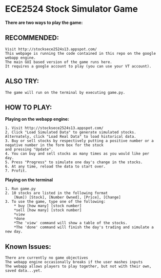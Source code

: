 ECE2524 Stock Simulator Game
============================

**There are two ways to play the game:**

RECOMMENDED:
-----------
	Visit http://stocksece2524s13.appspot.com/
	This webpage is running the code contained in this repo on the google webapp engine.
	The main GUI based version of the game runs here.
	It requires a google account to play (you can use your VT account).



ALSO TRY:
---------
	The game will run on the terminal by executing game.py.



HOW TO PLAY:
-----------

**Playing on the webapp engine:**

	1. Visit http://stocksece2524s13.appspot.com/
	2. Click "Load Simulated Data" to generate simulated stocks. Alternately, click "Load Real Data" to load historical data.
	3. Buy or sell stocks by respectively putting a positive number or a negative number in the form box for the stock
	and pressing "Update".
	4. You can buy and sell stocks as many times as you would like per day.
	5. Press "Progress" to simulate one day's change in the stocks.
	6. At any time, reload the data to start over.
	7. Profit.

**Playing on the terminal**

	1. Run game.py
	2. 10 stocks are listed in the following format
		[Num]) [Stock], [Number Owned], [Price], [Change]
	3. To use the game, type one of the following:
		* buy [how many] [stock number]
		*sell [how many] [stock number]
		*view
		*done
		*The 'view' command will show a table of the stocks.
		*The 'done' command will finish the day's trading and simulate a new day.

Known Issues:
------------
	There are currently no game objectives
	The webapp engine occasionally breaks if the user mashes inputs
	The webapp allows players to play together, but not with their own, saved data...yet.
